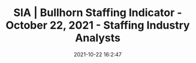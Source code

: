 ---
"title": "SIA | Bullhorn Staffing Indicator - October 22, 2021 - Staffing Industry Analysts"
"date": "2021-10-22 16:2:47"
"feed_name": "GOOGLENEWSINDUSTRIAL"
"feed_website": "https://news.google.com/search?q=industrial%2Bincident&hl=en-US&gl=US&ceid=US:en"
"feed_rss": "https://news.google.com/rss/search?q=industrial%2Bincident&hl=en-US&gl=US&ceid=US:en"
"link": "https://www2.staffingindustry.com/Research/Research-Reports/Americas/SIA-Bullhorn-Staffing-Indicator-October-22-2021?cookies=disabled"
"source": "{'href': 'https://www2.staffingindustry.com', 'title': 'Staffing Industry Analysts'}"
"file": "_posts/2021-1-1-c23e3424cfcb33524a5e7cc53dcbd0b075f35e7f.md"
"accident": "0"
"drilling": "0"
"represented_by": "0"
"dead": "0"
"injured": "0"
"arrested": "0"
"place": "unknown place"
"where": "unknown site"
"causes": "unknown"
"place_uri": "unknown place"
---